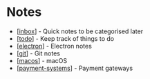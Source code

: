 # Notes

- [[inbox]] - Quick notes to be categorised later
- [[todo]] - Keep track of things to do
- [[electron]] - Electron notes
- [[git]] - Git notes
- [[macos]] - macOS
- [[payment-systems]] - Payment gateways

[//begin]: # "Autogenerated link references for markdown compatibility"
[inbox]: inbox "Inbox"
[todo]: todo "Todo"
[electron]: electron "Electron"
[git]: git "Git"
[macos]: macos "macos"
[payment-systems]: payment-systems "payment systems"
[//end]: # "Autogenerated link references"
